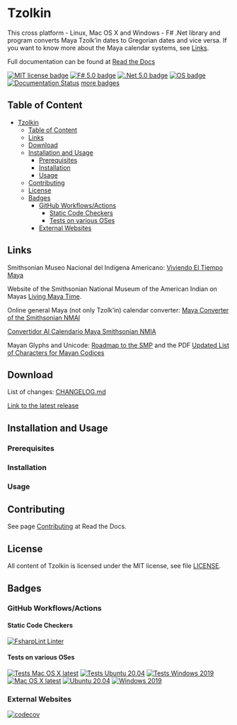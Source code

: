 # Tzolkin

This cross platform - Linux, Mac OS X and Windows - F# .Net library and program converts Maya Tzolk’in dates to Gregorian dates and vice versa.
If you want to know more about the Maya calendar systems, see [Links](#links).

Full documentation can be found at [Read the Docs](https://tzolkin.readthedocs.io/en/latest/)

[![MIT license badge](https://img.shields.io/github/license/Release-Candidate/Tzolkin)](https://github.com/Release-Candidate/Tzolkin/blob/main/LICENSE)
[![F# 5.0 badge](https://img.shields.io/badge/F%23-5.0-brightgreen?style=flat)](https://fsharp.org/)
[![.Net 5.0 badge](https://img.shields.io/badge/.Net-5.0-brightgreen?style=flat)](https://dotnet.microsoft.com/download)
[![OS badge](https://img.shields.io/badge/Runs%20on-Linux%7COS%20X%7CWindows-brightgreen?style=flat)](https://dotnet.microsoft.com/download)
[![Documentation Status](https://readthedocs.org/projects/tzolkin/badge/?version=latest)](https://tzolkin.readthedocs.io/en/latest/?badge=latest)
[more badges](#badges)

## Table of Content

- [Tzolkin](#tzolkin)
  - [Table of Content](#table-of-content)
  - [Links](#links)
  - [Download](#download)
  - [Installation and Usage](#installation-and-usage)
    - [Prerequisites](#prerequisites)
    - [Installation](#installation)
    - [Usage](#usage)
  - [Contributing](#contributing)
  - [License](#license)
  - [Badges](#badges)
    - [GitHub Workflows/Actions](#github-workflowsactions)
      - [Static Code Checkers](#static-code-checkers)
      - [Tests on various OSes](#tests-on-various-oses)
    - [External Websites](#external-websites)

## Links

Smithsonian Museo Nacional del Indígena Americano: [Viviendo El Tiempo Maya](https://maya.nmai.si.edu/es)

Website of the Smithsonian National Museum of the American Indian on Mayas [Living Maya Time](https://maya.nmai.si.edu/).

Online general Maya (not only Tzolk’in) calendar converter: [Maya Converter of the Smithsonian NMAI](https://maya.nmai.si.edu/calendar/maya-calendar-converter)

[Convertidor Al Calendario Maya Smithsonian NMIA](https://maya.nmai.si.edu/es/calendario/convertidor-de-calendario-maya)

Mayan Glyphs and Unicode: [Roadmap to the SMP](https://www.unicode.org/roadmaps/smp/) and the PDF [Updated List of Characters for Mayan Codices](https://www.unicode.org/L2/L2020/20248-mayan-update.pdf)

## Download

List of changes: [CHANGELOG.md](https://github.com/Release-Candidate/Tzolkin/blob/main/CHANGELOG.md)

[Link to the latest release](https://github.com/Release-Candidate/Tzolkin/releases/latest)

## Installation and Usage

### Prerequisites

### Installation

### Usage

## Contributing

See page [Contributing](https://tzolkin.readthedocs.io/en/latest/contributing/) at Read the Docs.

## License

All content of Tzolkin is licensed under the MIT license, see file [LICENSE](https://github.com/Release-Candidate/Tzolkin/blob/main/LICENSE).

## Badges

### GitHub Workflows/Actions

#### Static Code Checkers

[![FsharpLint Linter](https://github.com/Release-Candidate/Tzolkin/actions/workflows/fsharplint.yml/badge.svg)](https://github.com/Release-Candidate/Tzolkin/actions/workflows/fsharplint.yml)

#### Tests on various OSes

[![Tests Mac OS X latest](https://github.com/Release-Candidate/Tzolkin/actions/workflows/osx_test.yml/badge.svg)](https://github.com/Release-Candidate/Tzolkin/actions/workflows/osx_test.yml)
[![Tests Ubuntu 20.04](https://github.com/Release-Candidate/Tzolkin/actions/workflows/linux_test.yml/badge.svg)](https://github.com/Release-Candidate/Tzolkin/actions/workflows/linux_test.yml)
[![Tests Windows 2019](https://github.com/Release-Candidate/Tzolkin/actions/workflows/windows_test.yml/badge.svg)](https://github.com/Release-Candidate/Tzolkin/actions/workflows/windows_test.yml)
[![Mac OS X latest](https://github.com/Release-Candidate/Tzolkin/actions/workflows/osx.yml/badge.svg)](https://github.com/Release-Candidate/Tzolkin/actions/workflows/osx.yml)
[![Ubuntu 20.04](https://github.com/Release-Candidate/Tzolkin/actions/workflows/linux.yml/badge.svg)](https://github.com/Release-Candidate/Tzolkin/actions/workflows/linux.yml)
[![Windows 2019](https://github.com/Release-Candidate/Tzolkin/actions/workflows/windows.yml/badge.svg)](https://github.com/Release-Candidate/Tzolkin/actions/workflows/windows.yml)

### External Websites

[![codecov](https://codecov.io/gh/Release-Candidate/Tzolkin/branch/main/graph/badge.svg)](https://codecov.io/gh/Release-Candidate/Tzolkin)
